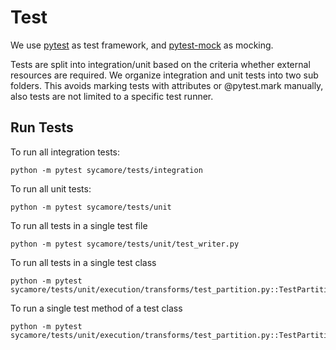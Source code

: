 # Test

We use [pytest](https://docs.pytest.org/) as test framework, and
[pytest-mock](https://pytest-mock.readthedocs.io/en/latest/usage.html) as
mocking.

Tests are split into integration/unit based on the criteria whether external
resources are required. We organize integration and unit tests into two sub
folders. This avoids marking tests with attributes or @pytest.mark manually,
also tests are not limited to a specific test runner.

## Run Tests

To run all integration tests:
```
python -m pytest sycamore/tests/integration
```
To run all unit tests:
```
python -m pytest sycamore/tests/unit
```
To run all tests in a single test file
```
python -m pytest sycamore/tests/unit/test_writer.py
```
To run all tests in a single test class
```
python -m pytest sycamore/tests/unit/execution/transforms/test_partition.py::TestPartition
```
To run a single test method of a test class
```
python -m pytest sycamore/tests/unit/execution/transforms/test_partition.py::TestPartition::test_pdf_partition
```

